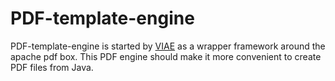 PDF-template-engine
===================================================
PDF-template-engine is started by [VIAE](http://viae-it.com/) as a wrapper framework around the apache pdf box. 
This PDF engine should make it more convenient to create PDF files from Java.
